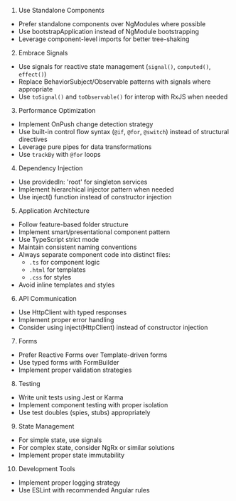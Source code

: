 1. Use Standalone Components
- Prefer standalone components over NgModules where possible
- Use bootstrapApplication instead of NgModule bootstrapping
- Leverage component-level imports for better tree-shaking


2. Embrace Signals
- Use signals for reactive state management (`signal()`, `computed()`, `effect()`)
- Replace BehaviorSubject/Observable patterns with signals where appropriate
- Use `toSignal()` and `toObservable()` for interop with RxJS when needed

3. Performance Optimization
- Implement OnPush change detection strategy
- Use built-in control flow syntax (`@if`, `@for`, `@switch`) instead of structural directives
- Leverage pure pipes for data transformations
- Use `trackBy` with `@for` loops

4. Dependency Injection
- Use providedIn: 'root' for singleton services
- Implement hierarchical injector pattern when needed
- Use inject() function instead of constructor injection

5. Application Architecture
- Follow feature-based folder structure
- Implement smart/presentational component pattern
- Use TypeScript strict mode
- Maintain consistent naming conventions
- Always separate component code into distinct files:
  * `.ts` for component logic
  * `.html` for templates
  * `.css` for styles
- Avoid inline templates and styles

6. API Communication
- Use HttpClient with typed responses
- Implement proper error handling
- Consider using inject(HttpClient) instead of constructor injection

7. Forms
- Prefer Reactive Forms over Template-driven forms
- Use typed forms with FormBuilder
- Implement proper validation strategies

8. Testing
- Write unit tests using Jest or Karma
- Implement component testing with proper isolation
- Use test doubles (spies, stubs) appropriately

9. State Management
- For simple state, use signals
- For complex state, consider NgRx or similar solutions
- Implement proper state immutability

10. Development Tools
- Implement proper logging strategy
- Use ESLint with recommended Angular rules